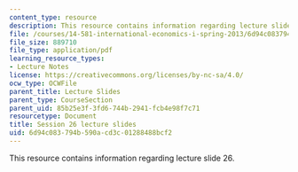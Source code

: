 ```yaml
---
content_type: resource
description: This resource contains information regarding lecture slide 26.
file: /courses/14-581-international-economics-i-spring-2013/6d94c083794b590acd3c01288488bcf2_MIT14_581S13_Lecslides26.pdf
file_size: 889710
file_type: application/pdf
learning_resource_types:
- Lecture Notes
license: https://creativecommons.org/licenses/by-nc-sa/4.0/
ocw_type: OCWFile
parent_title: Lecture Slides
parent_type: CourseSection
parent_uid: 85b25e3f-3fd6-744b-2941-fcb4e98f7c71
resourcetype: Document
title: Session 26 lecture slides
uid: 6d94c083-794b-590a-cd3c-01288488bcf2
---
```

This resource contains information regarding lecture slide 26.